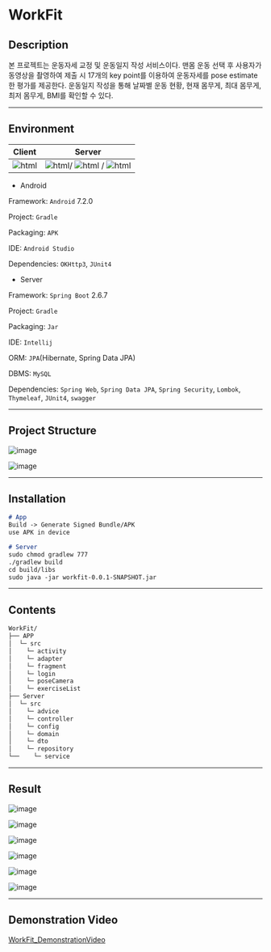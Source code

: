 # WorkFit

## Description

본 프로젝트는 운동자세 교정 및 운동일지 작성 서비스이다. 맨몸 운동 선택 후 사용자가 동영상을 촬영하여 제출 시 17개의 key point를 이용하여 운동자세를 pose estimate 한 평가를 제공한다. 운동일지 작성을 통해 날짜별 운동 현황, 현재 몸무게, 최대 몸무게, 최저 몸무게, BMI를 확인할 수 있다.



-----



## Environment

|                            Client                            |                            Server                            |
| :----------------------------------------------------------: | :----------------------------------------------------------: |
| <img alt="html" src ="https://img.shields.io/badge/Android-light"/> | <img alt="html" src ="https://img.shields.io/badge/AWS-orange"/>/ <img alt="html" src ="https://img.shields.io/badge/EC2-red"/> /  <img alt="html" src ="https://img.shields.io/badge/SpringBoot-green"/> |

- Android

Framework: `Android` 7.2.0

Project: `Gradle`

Packaging: `APK`

IDE: `Android Studio`

Dependencies: `OKHttp3`, `JUnit4`

- Server

Framework: `Spring Boot` 2.6.7

Project: `Gradle`

Packaging: `Jar`

IDE: `Intellij`

ORM: `JPA`(Hibernate, Spring Data JPA)

DBMS: `MySQL`

Dependencies: `Spring Web`, `Spring Data JPA`, `Spring Security`, `Lombok`, `Thymeleaf`, `JUnit4`, `swagger`

-----



## Project Structure

![image](https://user-images.githubusercontent.com/79822924/189423137-fd3d811e-0928-4bc0-bc30-2d6f567c5944.png)

![image](https://user-images.githubusercontent.com/79822924/189423173-fc24840f-1b1a-49b1-a0fe-b0aac40a2fcf.png)



------



## Installation

```markdown
# App
Build -> Generate Signed Bundle/APK
use APK in device

# Server
sudo chmod gradlew 777
./gradlew build
cd build/libs
sudo java -jar workfit-0.0.1-SNAPSHOT.jar
```



------



## Contents

```markdown
WorkFit/
├── APP
│  └─ src
│    └─ activity
│    └─ adapter
│    └─ fragment
│    └─ login
│    └─ poseCamera
│    └─ exerciseList
├── Server
│  └─ src
│    └─ advice
│    └─ controller
│    └─ config
│    └─ domain
│    └─ dto
│    └─ repository
└──    └─ service
```



-----



## Result

![image](https://user-images.githubusercontent.com/79822924/189423211-13eda1a2-ac19-45bf-bdb6-132e9880e53c.png)

![image](https://user-images.githubusercontent.com/79822924/189423304-889d0031-5f00-46cc-9126-f09d9b211804.png)

![image](https://user-images.githubusercontent.com/79822924/189423326-43030605-a312-4853-b564-b10a78d0e471.png)

![image](https://user-images.githubusercontent.com/79822924/189423362-b52dba4a-0ac0-4d27-b881-a8280f6d3410.png)

![image](https://user-images.githubusercontent.com/79822924/189423374-58577d0a-97bb-4770-8ecf-5c3b7d67ea34.png)

![image](https://user-images.githubusercontent.com/79822924/189423386-07a1b40f-1c0f-4d1b-9903-a78b46c7c66e.png)







------



## Demonstration Video

[WorkFit_DemonstrationVideo](https://youtu.be/6AiK-LXMT1k)
